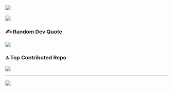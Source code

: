




![](https://github-readme-streak-stats.herokuapp.com/?user=KolithaBandara&theme=jolly&hide_border=false)<br/>
<br>
![](https://github-readme-stats.vercel.app/api/top-langs/?username=KolithaBandara&theme=jolly&hide_border=false&include_all_commits=true&count_private=true&layout=compact)


### ✍️ Random Dev Quote
![](https://quotes-github-readme.vercel.app/api?type=horizontal&theme=radical)

### 🔝 Top Contributed Repo
![](https://github-contributor-stats.vercel.app/api?username=KolithaBandara&limit=5&theme=tokyonight&combine_all_yearly_contributions=true)

---
[![](https://visitcount.itsvg.in/api?id=KolithaBandara&icon=5&color=6)](https://visitcount.itsvg.in)

<!-- Proudly created with GPRM ( https://gprm.itsvg.in ) -->
